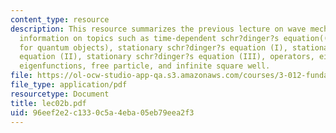 ```yaml
---
content_type: resource
description: This resource summarizes the previous lecture on wave mechanics and provides
  information on topics such as time-dependent schr?dinger?s equation((Newton?s 2ndlaw
  for quantum objects), stationary schr?dinger?s equation (I), stationary schr?dinger?s
  equation (II), stationary schr?dinger?s equation (III), operators, eigenvalues,
  eigenfunctions, free particle, and infinite square well.
file: https://ol-ocw-studio-app-qa.s3.amazonaws.com/courses/3-012-fundamentals-of-materials-science-fall-2005/96eef2e2c1330c5a4eba05eb79eea2f3_lec02b.pdf
file_type: application/pdf
resourcetype: Document
title: lec02b.pdf
uid: 96eef2e2-c133-0c5a-4eba-05eb79eea2f3
---
```

